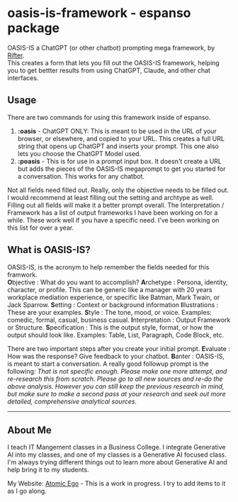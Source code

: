 # oasis-is-framework - espanso package

OASIS-IS a ChatGPT (or other chatbot) prompting mega framework, by [Rifter](https://github.com/Ryfter).  
This creates a form that lets you fill out the OASIS-IS framework, helping you to get bettter results from using ChatGPT, Claude, and other chat interfaces.

## Usage

There are two commands for using this framework inside of espanso.
1. **:oasis** - ChatGPT ONLY: This is meant to be used in the URL of your browser, or elsewhere, and copied to your URL.  This creates a full URL string that opens up ChatGPT and inserts your prompt. This one also lets you choose the ChatGPT Model used.
2. **:poasis** - This is for use in a prompt input box. It doesn't create a URL but adds the pieces of the OASIS-IS megaprompt to get you started for a conversation.  This works for any chatbot.

Not all fields need filled out.  Really, only the objective needs to be filled out.  I would recommend at least filling out the setting and archtype as well.  Filling out all fields will make it a better prompt overall.  The Interpretation / Framework has a list of output frameworks I have been working on for a while.  These work well if you have a specific need.  I've been working on this list for over a year.

## What is OASIS-IS?

OASIS-IS, is the acronym to help remember the fields needed for this framwork.  
**O**bjective : What do you want to accomplish?
**A**rchetype : Persona, identity, character, or profile.  This can be generic like a manager with 20 years workplace mediation experience, or specific like Batman, Mark Twain, or Jack Sparrow.
**S**etting : Context or background information
**I**llustrations : These are your examples.
**S**tyle : The tone, mood, or voice.  Examples: comedic, formal, casual, business casual.
**I**nterpretation : Output Framework or Structure.
**S**pecification : This is the output style, format, or how the output should look like.  Examples: Table, List, Paragraph, Code Block, etc.

There are two important steps after you create your initial prompt. 
**E**valuate : How was the response? Give feedback to your chatbot. 
**B**anter : OASIS-IS, is meant to start a conversation. A really good followup prompt is the following: 
*That is not specific enough.  Please make one more attempt, and re-research this from scratch.  Please go to all new sources and re-do the above analysis.  However you can still keep the previous research in mind, but make sure to make a second pass at your research and seek out more detailed, comprehensive analytical sources.*

---

## About Me

I teach IT Mangement classes in a Business College.  I integrate Generative AI into my classes, and one of my classes is a Generative AI focused class.  I'm always trying different things out to learn more about Generative AI and help bring it to my students.

My Website: [Atomic Ego](http://atomicego.com/) - This is a work in progress.  I try to add items to it as I go along.


